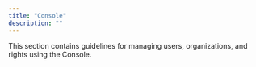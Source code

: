 ```yaml
---
title: "Console"
description: ""
---
```


This section contains guidelines for managing users, organizations, and rights using the Console.
